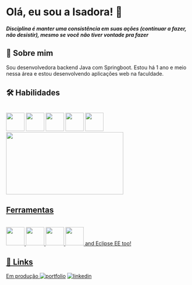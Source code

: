 
# Olá, eu sou a Isadora! 👋

##### Disciplina é manter uma consistência em suas ações (continuar a fazer, não desistir), mesmo se você não tiver vontade pra fazer


## 🚀 Sobre mim
Sou desenvolvedora backend Java com Springboot. Estou há 1 ano e meio nessa área e estou desenvolvendo aplicações web na faculdade. 


## 🛠 Habilidades
<div style="display: inline_block"><br>
<img src="https://cdn-icons-png.flaticon.com/512/226/226777.png" width="50" height="50"/>
<img src="https://cdn.jsdelivr.net/gh/devicons/devicon/icons/spring/spring-original-wordmark.svg" width="50" height="50"/>
<img src="https://cdn.jsdelivr.net/gh/devicons/devicon/icons/postgresql/postgresql-original-wordmark.svg" width="50" height="50"/>
<img src="https://cdn.jsdelivr.net/gh/devicons/devicon/icons/html5/html5-plain-wordmark.svg" width="50" height="50"/>
<img src="https://cdn.jsdelivr.net/gh/devicons/devicon/icons/css3/css3-plain-wordmark.svg" width="50" height="50"/>

</div>

<div align="left">
  <a href="https://github.com/is-Isadora-Rocha">
  <img height="170em"  width="320em" src="https://github-readme-stats.vercel.app/api/top-langs/?username=7rik&layout=compact&langs_count=7&theme=github_dark"/>
</div>

## Ferramentas
<div style="display: inline_block"><br>

<img src="https://cdn.jsdelivr.net/gh/devicons/devicon/icons/vscode/vscode-original.svg" width="50" height="50"/>
<img src="https://cdn.jsdelivr.net/gh/devicons/devicon/icons/gitlab/gitlab-plain-wordmark.svg" width="50" height="50"/>
<img src="https://cdn.jsdelivr.net/gh/devicons/devicon/icons/intellij/intellij-original.svg" width="50" height="50"/>
<img src="https://cdn.jsdelivr.net/gh/devicons/devicon/icons/git/git-plain.svg" width="50" height="50"/>
and Eclipse EE too!
</div>

## 🔗 Links
Em produção [![portfolio](https://img.shields.io/badge/my_portfolio-000?style=for-the-badge&logo=ko-fi&logoColor=white)]()
[![linkedin](https://img.shields.io/badge/linkedin-0A66C2?style=for-the-badge&logo=linkedin&logoColor=white)](https://www.linkedin.com/in/srochaisadora)

